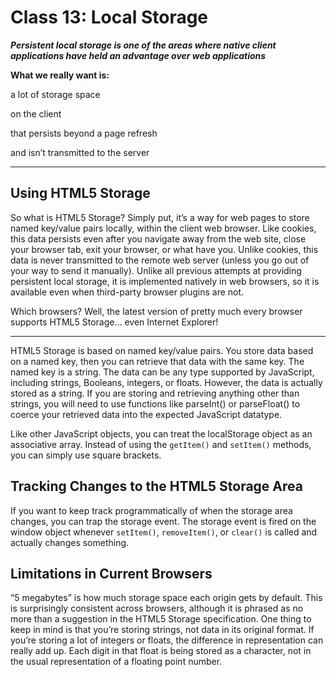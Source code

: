 # Class 13: Local Storage

***Persistent local storage is one of the areas where native client applications have held an advantage over web applications***

**What we really want is:**

a lot of storage space

on the client

that persists beyond a page refresh

and isn’t transmitted to the server

---

## Using HTML5 Storage

So what is HTML5 Storage? Simply put, it’s a way for web pages to store named key/value pairs locally, within the client web browser. Like cookies, this data persists even after you navigate away from the web site, close your browser tab, exit your browser, or what have you. Unlike cookies, this data is never transmitted to the remote web server (unless you go out of your way to send it manually). Unlike all previous attempts at providing persistent local storage, it is implemented natively in web browsers, so it is available even when third-party browser plugins are not.

Which browsers? Well, the latest version of pretty much every browser supports HTML5 Storage… even Internet Explorer!

---

HTML5 Storage is based on named key/value pairs. You store data based on a named key, then you can retrieve that data with the same key. The named key is a string. The data can be any type supported by JavaScript, including strings, Booleans, integers, or floats. However, the data is actually stored as a string. If you are storing and retrieving anything other than strings, you will need to use functions like parseInt() or parseFloat() to coerce your retrieved data into the expected JavaScript datatype.

Like other JavaScript objects, you can treat the localStorage object as an associative array. Instead of using the `getItem()` and `setItem()` methods, you can simply use square brackets.

## Tracking Changes to the HTML5 Storage Area

If you want to keep track programmatically of when the storage area changes, you can trap the storage event. The storage event is fired on the window object whenever `setItem()`, `removeItem()`, or `clear()` is called and actually changes something.

## Limitations in Current Browsers

“5 megabytes” is how much storage space each origin gets by default. This is surprisingly consistent across browsers, although it is phrased as no more than a suggestion in the HTML5 Storage specification. One thing to keep in mind is that you’re storing strings, not data in its original format. If you’re storing a lot of integers or floats, the difference in representation can really add up. Each digit in that float is being stored as a character, not in the usual representation of a floating point number.

